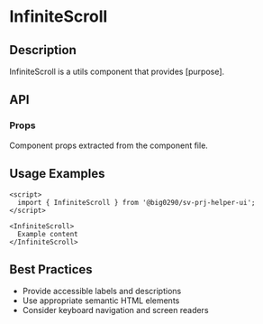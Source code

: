 # InfiniteScroll

## Description

InfiniteScroll is a utils component that provides [purpose].

## API

### Props

Component props extracted from the component file.

## Usage Examples

```svelte
<script>
  import { InfiniteScroll } from '@big0290/sv-prj-helper-ui';
</script>

<InfiniteScroll>
  Example content
</InfiniteScroll>
```

## Best Practices

- Provide accessible labels and descriptions
- Use appropriate semantic HTML elements
- Consider keyboard navigation and screen readers
